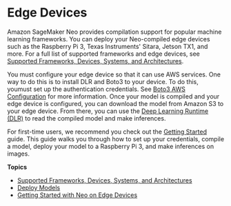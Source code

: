 # Edge Devices<a name="neo-edge-devices"></a>

Amazon SageMaker Neo provides compilation support for popular machine learning frameworks\. You can deploy your Neo\-compiled edge devices such as the Raspberry Pi 3, Texas Instruments' Sitara, Jetson TX1, and more\. For a full list of supported frameworks and edge devices, see [Supported Frameworks, Devices, Systems, and Architectures](https://docs.aws.amazon.com/sagemaker/latest/dg/neo-supported-devices-edge.html)\. 

You must configure your edge device so that it can use AWS services\. One way to do this is to install DLR and Boto3 to your device\. To do this, youmust set up the authentication credentials\. See [Boto3 AWS Configuration](https://boto3.amazonaws.com/v1/documentation/api/latest/guide/quickstart.html#configuration) for more information\. Once your model is compiled and your edge device is configured, you can download the model from Amazon S3 to your edge device\. From there, you can use the [Deep Learning Runtime \(DLR\)](https://neo-ai-dlr.readthedocs.io/en/latest/index.html) to read the compiled model and make inferences\. 

For first\-time users, we recommend you check out the [Getting Started](https://docs.aws.amazon.com/sagemaker/latest/dg/neo-getting-started-edge.html) guide\. This guide walks you through how to set up your credentials, compile a model, deploy your model to a Raspberry Pi 3, and make inferences on images\. 

**Topics**
+ [Supported Frameworks, Devices, Systems, and Architectures](neo-supported-devices-edge.md)
+ [Deploy Models](neo-deployment-edge.md)
+ [Getting Started with Neo on Edge Devices](neo-getting-started-edge.md)